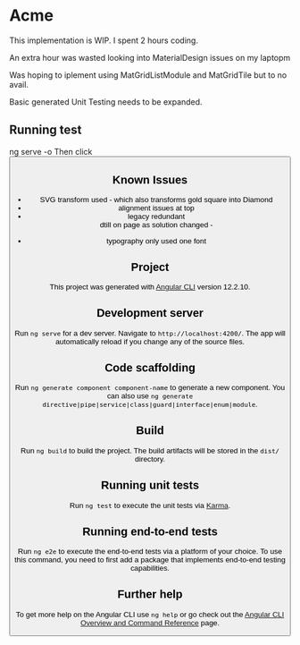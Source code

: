 # Acme

This implementation is WIP. 
I spent 2 hours coding.

An extra hour was wasted looking into MaterialDesign issues on my laptopm

Was hoping to iplement using MatGridListModule and MatGridTile but to no avail.

Basic generated Unit Testing needs to be expanded.

## Running test
ng serve -o
Then click <button>

## Known Issues
 - SVG transform used - which also transforms gold square into Diamond
 - alignment issues at top
 - legacy redundant <form> dtill on page as solution changed - 
 - typography only used one font 

## Project

This project was generated with [Angular CLI](https://github.com/angular/angular-cli) version 12.2.10.

## Development server

Run `ng serve` for a dev server. Navigate to `http://localhost:4200/`. The app will automatically reload if you change any of the source files.

## Code scaffolding

Run `ng generate component component-name` to generate a new component. You can also use `ng generate directive|pipe|service|class|guard|interface|enum|module`.

## Build

Run `ng build` to build the project. The build artifacts will be stored in the `dist/` directory.

## Running unit tests

Run `ng test` to execute the unit tests via [Karma](https://karma-runner.github.io).

## Running end-to-end tests

Run `ng e2e` to execute the end-to-end tests via a platform of your choice. To use this command, you need to first add a package that implements end-to-end testing capabilities.

## Further help

To get more help on the Angular CLI use `ng help` or go check out the [Angular CLI Overview and Command Reference](https://angular.io/cli) page.
